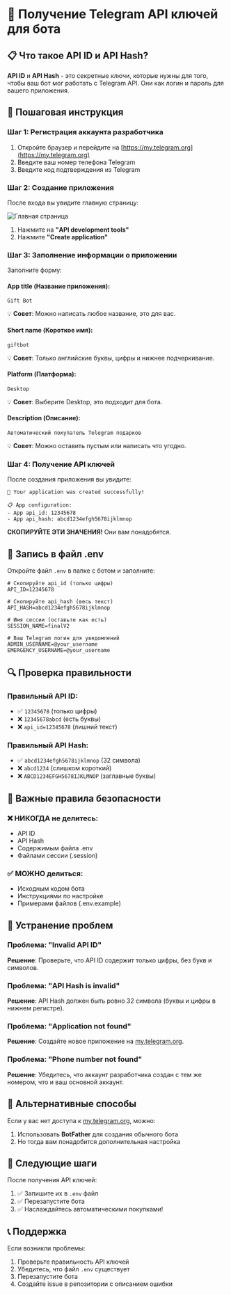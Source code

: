 # 🔑 Получение Telegram API ключей для бота

## 📋 Что такое API ID и API Hash?

**API ID** и **API Hash** - это секретные ключи, которые нужны для того, чтобы ваш бот мог работать с Telegram API. Они как логин и пароль для вашего приложения.

## 🚀 Пошаговая инструкция

### Шаг 1: Регистрация аккаунта разработчика

1. Откройте браузер и перейдите на [https://my.telegram.org](https://my.telegram.org)
2. Введите ваш номер телефона Telegram
3. Введите код подтверждения из Telegram

### Шаг 2: Создание приложения

После входа вы увидите главную страницу:

![Главная страница](https://i.imgur.com/placeholder.png)

1. Нажмите на **"API development tools"**
2. Нажмите **"Create application"**

### Шаг 3: Заполнение информации о приложении

Заполните форму:

#### App title (Название приложения):
```
Gift Bot
```
💡 **Совет**: Можно написать любое название, это для вас.

#### Short name (Короткое имя):
```
giftbot
```
💡 **Совет**: Только английские буквы, цифры и нижнее подчеркивание.

#### Platform (Платформа):
```
Desktop
```
💡 **Совет**: Выберите Desktop, это подходит для бота.

#### Description (Описание):
```
Автоматический покупатель Telegram подарков
```
💡 **Совет**: Можно оставить пустым или написать что угодно.

### Шаг 4: Получение API ключей

После создания приложения вы увидите:

```
🎉 Your application was created successfully!

📋 App configuration:
- App api_id: 12345678
- App api_hash: abcd1234efgh5678ijklmnop
```

**СКОПИРУЙТЕ ЭТИ ЗНАЧЕНИЯ!** Они вам понадобятся.

## 📝 Запись в файл .env

Откройте файл `.env` в папке с ботом и заполните:

```env
# Скопируйте api_id (только цифры)
API_ID=12345678

# Скопируйте api_hash (весь текст)
API_HASH=abcd1234efgh5678ijklmnop

# Имя сессии (оставьте как есть)
SESSION_NAME=finalV2

# Ваш Telegram логин для уведомлений
ADMIN_USERNAME=@your_username
EMERGENCY_USERNAME=@your_username
```

## 🔍 Проверка правильности

### Правильный API ID:
- ✅ `12345678` (только цифры)
- ❌ `12345678abcd` (есть буквы)
- ❌ `api_id=12345678` (лишний текст)

### Правильный API Hash:
- ✅ `abcd1234efgh5678ijklmnop` (32 символа)
- ❌ `abcd1234` (слишком короткий)
- ❌ `ABCD1234EFGH5678IJKLMNOP` (заглавные буквы)

## 🚨 Важные правила безопасности

### ❌ НИКОГДА не делитесь:
- API ID
- API Hash
- Содержимым файла .env
- Файлами сессии (.session)

### ✅ МОЖНО делиться:
- Исходным кодом бота
- Инструкциями по настройке
- Примерами файлов (.env.example)

## 🔧 Устранение проблем

### Проблема: "Invalid API ID"
**Решение**: Проверьте, что API ID содержит только цифры, без букв и символов.

### Проблема: "API Hash is invalid"
**Решение**: API Hash должен быть ровно 32 символа (буквы и цифры в нижнем регистре).

### Проблема: "Application not found"
**Решение**: Создайте новое приложение на [my.telegram.org](https://my.telegram.org).

### Проблема: "Phone number not found"
**Решение**: Убедитесь, что аккаунт разработчика создан с тем же номером, что и ваш основной аккаунт.

## 📱 Альтернативные способы

Если у вас нет доступа к [my.telegram.org](https://my.telegram.org), можно:

1. Использовать **BotFather** для создания обычного бота
2. Но тогда вам понадобится дополнительная настройка

## 🎯 Следующие шаги

После получения API ключей:

1. ✅ Запишите их в `.env` файл
2. ✅ Перезапустите бота
3. ✅ Наслаждайтесь автоматическими покупками!

## 📞 Поддержка

Если возникли проблемы:
1. Проверьте правильность API ключей
2. Убедитесь, что файл `.env` существует
3. Перезапустите бота
4. Создайте issue в репозитории с описанием ошибки

